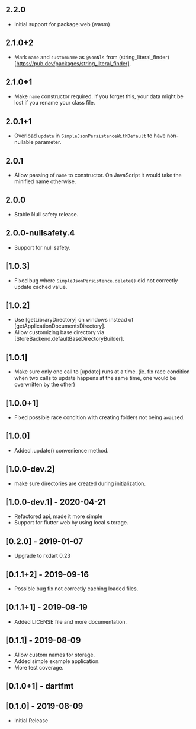 ## 2.2.0

* Initial support for package:web (wasm)

## 2.1.0+2

* Mark `name` and `customName` as `@NonNls` from (string_literal_finder)[https://pub.dev/packages/string_literal_finder].

## 2.1.0+1

* Make `name` constructor required. If you forget this, your data might be lost
  if you rename your class file.

## 2.0.1+1

* Overload `update` in `SimpleJsonPersistenceWithDefault` to have non-nullable parameter.

## 2.0.1

* Allow passing of `name` to constructor.
  On JavaScript it would take the minified name otherwise.

## 2.0.0

* Stable Null safety release.

## 2.0.0-nullsafety.4

* Support for null safety.

## [1.0.3]

* Fixed bug where `SimpleJsonPersistence.delete()` did not correctly update cached value.

## [1.0.2]

* Use [getLibraryDirectory] on windows instead of [getApplicationDocumentsDirectory].
* Allow customizing base directory via [StoreBackend.defaultBaseDirectoryBuilder].

## [1.0.1]

* Make sure only one call to [update] runs at a time.
  (ie. fix race condition when two calls to update happens at the same time, 
  one would be overwritten by the other)

## [1.0.0+1]

* Fixed possible race condition with creating folders not being `await`ed.

## [1.0.0]

* Added .update() convenience method.

## [1.0.0-dev.2]

* make sure directories are created during initialization.

## [1.0.0-dev.1]  - 2020-04-21

* Refactored api, made it more simple
* Support for flutter web by using local s torage.

## [0.2.0] - 2019-01-07

* Upgrade to rxdart 0.23

## [0.1.1+2] - 2019-09-16

* Possible bug fix not correctly caching loaded files.

## [0.1.1+1] - 2019-08-19

* Added LICENSE file and more documentation.

## [0.1.1] - 2019-08-09

* Allow custom names for storage.
* Added simple example application.
* More test coverage.

## [0.1.0+1] - dartfmt

## [0.1.0] - 2019-08-09

* Initial Release

